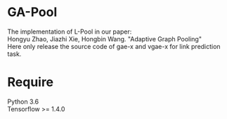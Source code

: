GA-Pool
=====
The implementation of L-Pool in our paper:  
Hongyu Zhao, Jiazhi Xie, Hongbin Wang. "Adaptive Graph Pooling"  
Here only release the source code of gae-x and vgae-x for link prediction task.

Require
=====
Python 3.6  
Tensorflow >= 1.4.0  
